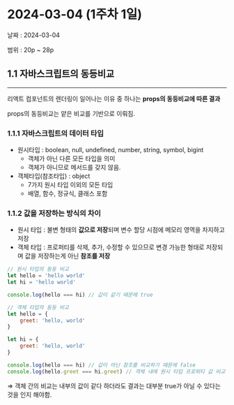 # **2024-03-04 (1주차 1일)**

날짜 : 2024-03-04

범위 : 20p ~ 28p

## 1.1 자바스크립트의 동등비교

---

리액트 컴포넌트의 렌더링이 일어나는 이유 중 하나는 **props의 동등비교에 따른 결과**

props의 동등비교는 얕은 비교를 기반으로 이뤄짐.

### 1.1.1 자바스크립트의 데이터 타입

- 원시타입 : boolean, null, undefined, number, string, symbol, bigint
    - 객체가 아닌 다른 모든 타입을 의미
    - 객체가 아니므로 메서드를 갖지 않음.
- 객체타입(참조타입) : object
    - 7가지 원시 타입 이외의 모든 타입
    - 배열, 함수, 정규식, 클래스 포함

### 1.1.2 값을 저장하는 방식의 차이

- 원시 타입 : 불변 형태의 **값으로 저장**되며 변수 할당 시점에 메모리 영역을 차지하고 저장
- 객체 타입 : 프로퍼티를 삭제, 추가, 수정할 수 있으므로 변경 가능한 형태로 저장되며 값을 저장하는게 아닌 **참조를 저장**

```jsx
// 원시 타입의 동등 비교
let hello = 'hello world'
let hi = 'hello world'

console.log(hello === hi) // 값이 같기 때문에 true
```

```jsx
// 객체 타입의 동등 비교
let hello = {
	greet: 'hello, world'
}

let hi = {
	greet: 'hello, world'
}

console.log(hello === hi) // 값이 아닌 참조를 비교하기 때문에 false
console.log(hello.greet === hi.greet) // 객체 내에 원시 타입 프로퍼티 값 비교 이기 때문에 true
```

⇒ 객체 간의 비교는 내부의 값이 같다 하더라도 결과는 대부분 true가 아닐 수 있다는 것을 인지 해야함.